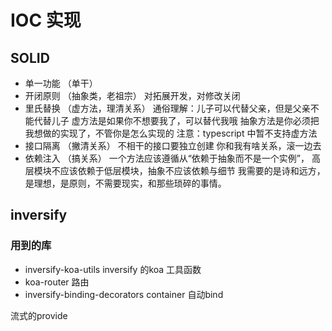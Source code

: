 # IOC 实现

## SOLID
- 单一功能 （单干）
- 开闭原则 （抽象类，老祖宗）
  对拓展开发，对修改关闭
- 里氏替换 （虚方法，理清关系）
  通俗理解：儿子可以代替父亲，但是父亲不能代替儿子 
  虚方法是如果你不想要我了，可以替代我哦
  抽象方法是你必须把我想做的实现了，不管你是怎么实现的
  注意：typescript 中暂不支持虚方法
- 接口隔离 （撇清关系）
  不相干的接口要独立创建
  你和我有啥关系，滚一边去
- 依赖注入 （搞关系）
  一个方法应该遵循从“依赖于抽象而不是一个实例”，
  高层模块不应该依赖于低层模块，抽象不应该依赖与细节
  我需要的是诗和远方，是理想，是原则，不需要现实，和那些琐碎的事情。


## inversify
### 用到的库
- inversify-koa-utils
  inversify 的koa 工具函数
- koa-router 路由
- inversify-binding-decorators
  container 自动bind


流式的provide
